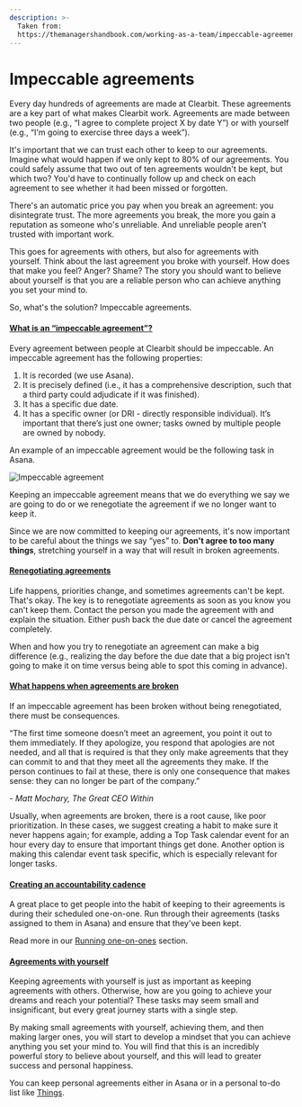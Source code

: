 ```yaml
---
description: >-
  Taken from:
  https://themanagershandbook.com/working-as-a-team/impeccable-agreements
---
```


# Impeccable agreements

Every day hundreds of agreements are made at Clearbit. These agreements are a key part of what makes Clearbit work. Agreements are made between two people (e.g., “I agree to complete project X by date Y”) or with yourself (e.g., “I'm going to exercise three days a week”).

It's important that we can trust each other to keep to our agreements. Imagine what would happen if we only kept to 80% of our agreements. You could safely assume that two out of ten agreements wouldn't be kept, but which two? You'd have to continually follow up and check on each agreement to see whether it had been missed or forgotten.

There's an automatic price you pay when you break an agreement: you disintegrate trust. The more agreements you break, the more you gain a reputation as someone who's unreliable. And unreliable people aren't trusted with important work.

This goes for agreements with others, but also for agreements with yourself. Think about the last agreement you broke with yourself. How does that make you feel? Anger? Shame? The story you should want to believe about yourself is that you are a reliable person who can achieve anything you set your mind to.

So, what's the solution? Impeccable agreements.

#### [What is an “impeccable agreement”?](https://themanagershandbook.com/working-as-a-team/measuring-performance#what-is-an-impeccable-agreement)

Every agreement between people at Clearbit should be impeccable. An impeccable agreement has the following properties:

1. It is recorded (we use Asana).
2. It is precisely defined (i.e., it has a comprehensive description, such that a third party could adjudicate if it was finished).
3. It has a specific due date.
4. It has a specific owner (or DRI - directly responsible individual). It’s important that there’s just one owner; tasks owned by multiple people are owned by nobody.

An example of an impeccable agreement would be the following task in Asana.

![Impeccable agreement](https://themanagershandbook.com/chapters/working-as-a-team/impeccable-agreement.png)

Keeping an impeccable agreement means that we do everything we say we are going to do or we renegotiate the agreement if we no longer want to keep it.

Since we are now committed to keeping our agreements, it's now important to be careful about the things we say “yes” to. **Don't agree to too many things**, stretching yourself in a way that will result in broken agreements.

#### [Renegotiating agreements](https://themanagershandbook.com/working-as-a-team/measuring-performance#renegotiating-agreements)

Life happens, priorities change, and sometimes agreements can't be kept. That's okay. The key is to renegotiate agreements as soon as you know you can't keep them. Contact the person you made the agreement with and explain the situation. Either push back the due date or cancel the agreement completely.

When and how you try to renegotiate an agreement can make a big difference (e.g., realizing the day before the due date that a big project isn't going to make it on time versus being able to spot this coming in advance).

#### [What happens when agreements are broken](https://themanagershandbook.com/working-as-a-team/measuring-performance#what-happens-when-agreements-are-broken)

If an impeccable agreement has been broken without being renegotiated, there must be consequences.

“The first time someone doesn’t meet an agreement, you point it out to them immediately. If they apologize, you respond that apologies are not needed, and all that is required is that they only make agreements that they can commit to and that they meet all the agreements they make. If the person continues to fail at these, there is only one consequence that makes sense: they can no longer be part of the company.”

_- Matt Mochary, The Great CEO Within_

Usually, when agreements are broken, there is a root cause, like poor prioritization. In these cases, we suggest creating a habit to make sure it never happens again; for example, adding a Top Task calendar event for an hour every day to ensure that important things get done. Another option is making this calendar event task specific, which is especially relevant for longer tasks.

#### [Creating an accountability cadence](https://themanagershandbook.com/working-as-a-team/measuring-performance#creating-an-accountability-cadence)

A great place to get people into the habit of keeping to their agreements is during their scheduled one-on-one. Run through their agreements (tasks assigned to them in Asana) and ensure that they've been kept.

Read more in our [Running one-on-ones](https://themanagershandbook.com/coaching-and-feedback/running-one-on-ones) section.

#### [Agreements with yourself](https://themanagershandbook.com/working-as-a-team/measuring-performance#agreements-with-yourself)

Keeping agreements with yourself is just as important as keeping agreements with others. Otherwise, how are you going to achieve your dreams and reach your potential? These tasks may seem small and insignificant, but every great journey starts with a single step.

By making small agreements with yourself, achieving them, and then making larger ones, you will start to develop a mindset that you can achieve anything you set your mind to. You will find that this is an incredibly powerful story to believe about yourself, and this will lead to greater success and personal happiness.

You can keep personal agreements either in Asana or in a personal to-do list like [Things](https://culturedcode.com/things/).
